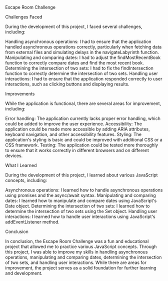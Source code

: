 Escape Room Challenge

Challenges Faced

During the development of this project, I faced several challenges, including:

Handling asynchronous operations: I had to ensure that the application handled asynchronous operations correctly, particularly when fetching data from external files and simulating delays in the navigateLabyrinth function.
Manipulating and comparing dates: I had to adjust the findMostRecentBook function to correctly compare dates and find the most recent book.
Determining the intersection of two sets: I had to fix the findIntersection function to correctly determine the intersection of two sets.
Handling user interactions: I had to ensure that the application responded correctly to user interactions, such as clicking buttons and displaying results.

Improvements

While the application is functional, there are several areas for improvement, including:

Error handling: The application currently lacks proper error handling, which could be added to improve the user experience.
Accessibility: The application could be made more accessible by adding ARIA attributes, keyboard navigation, and other accessibility features.
Styling: The application's styling is basic and could be improved with additional CSS or a CSS framework.
Testing: The application could be tested more thoroughly to ensure that it works correctly in different browsers and on different devices.

What I Learned

During the development of this project, I learned about various JavaScript concepts, including:

Asynchronous operations: I learned how to handle asynchronous operations using promises and the async/await syntax.
Manipulating and comparing dates: I learned how to manipulate and compare dates using JavaScript's Date object.
Determining the intersection of two sets: I learned how to determine the intersection of two sets using the Set object.
Handling user interactions: I learned how to handle user interactions using JavaScript's addEventListener method.

Conclusion

In conclusion, the Escape Room Challenge was a fun and educational project that allowed me to practice various JavaScript concepts. Through this project, I was able to improve my skills in handling asynchronous operations, manipulating and comparing dates, determining the intersection of two sets, and handling user interactions. While there are areas for improvement, the project serves as a solid foundation for further learning and development.
